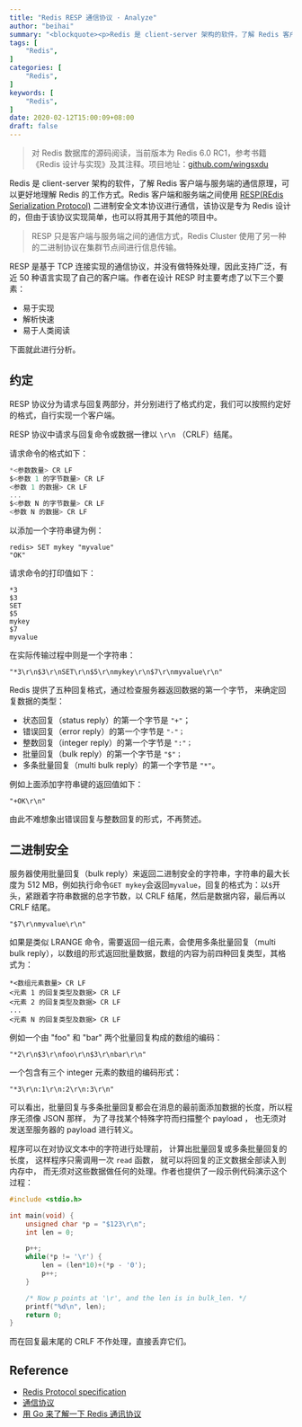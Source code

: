 ```yaml
---
title: "Redis RESP 通信协议 · Analyze"
author: "beihai"
summary: "<blockquote><p>Redis 是 client-server 架构的软件，了解 Redis 客户端与服务端的通信原理，可以更好地理解 Redis 的工作方式。Redis 客户端和服务端之间使用 RESP(REdis Serialization Protocol) 二进制安全文本协议进行通信，该协议是专为 Redis 设计的，但由于该协议实现简单，也可以将其用于其他的项目中。</p></blockquote>"
tags: [
    "Redis",
]
categories: [
	"Redis",
]
keywords: [
    "Redis",
]
date: 2020-02-12T15:00:09+08:00
draft: false
---
```


> 对 Redis 数据库的源码阅读，当前版本为 Redis 6.0 RC1，参考书籍《Redis 设计与实现》及其注释。项目地址：[github.com/wingsxdu](https://github.com/wingsxdu/redis)

Redis 是 client-server 架构的软件，了解 Redis 客户端与服务端的通信原理，可以更好地理解 Redis 的工作方式。Redis 客户端和服务端之间使用 [RESP(REdis Serialization Protocol)](https://redis.io/topics/protocol) 二进制安全文本协议进行通信，该协议是专为 Redis 设计的，但由于该协议实现简单，也可以将其用于其他的项目中。

> RESP 只是客户端与服务端之间的通信方式，Redis Cluster 使用了另一种的二进制协议在集群节点间进行信息传输。

RESP 是基于 TCP 连接实现的通信协议，并没有做特殊处理，因此支持广泛，有近 50 种语言实现了自己的客户端。作者在设计 RESP 时主要考虑了以下三个要素：

- 易于实现
- 解析快速
- 易于人类阅读

下面就此进行分析。

## 约定

RESP 协议分为请求与回复两部分，并分别进行了格式约定，我们可以按照约定好的格式，自行实现一个客户端。

RESP 协议中请求与回复命令或数据一律以 `\r\n` （CRLF）结尾。

请求命令的格式如下：

```c
*<参数数量> CR LF
$<参数 1 的字节数量> CR LF
<参数 1 的数据> CR LF
...
$<参数 N 的字节数量> CR LF
<参数 N 的数据> CR LF
```

以添加一个字符串键为例：

```shell
redis> SET mykey "myvalue"
"OK"
```

请求命令的打印值如下：

```shell
*3
$3
SET
$5
mykey
$7
myvalue
```

在实际传输过程中则是一个字符串：

```
"*3\r\n$3\r\nSET\r\n$5\r\nmykey\r\n$7\r\nmyvalue\r\n"
```

Redis 提供了五种回复格式，通过检查服务器返回数据的第一个字节， 来确定回复数据的类型：

- 状态回复（status reply）的第一个字节是 `"+"`；
- 错误回复（error reply）的第一个字节是 `"-"；`
- 整数回复（integer reply）的第一个字节是 `":"；`
- 批量回复（bulk reply）的第一个字节是 `"$"；`
- 多条批量回复（multi bulk reply）的第一个字节是 `"*"`。

例如上面添加字符串键的返回值如下：

```shell
"+OK\r\n"
```

由此不难想象出错误回复与整数回复的形式，不再赘述。

## 二进制安全

服务器使用批量回复（bulk reply）来返回二进制安全的字符串，字符串的最大长度为 512 MB，例如执行命令`GET mykey`会返回`myvalue`，回复的格式为：以`$`开头，紧跟着字符串数据的总字节数，以 CRLF 结尾，然后是数据内容，最后再以 CRLF 结尾。

```
"$7\r\nmyvalue\r\n"
```

如果是类似 LRANGE 命令，需要返回一组元素，会使用多条批量回复（multi bulk reply），以数组的形式返回批量数据，数组的内容为前四种回复类型，其格式为：

```
*<数组元素数量> CR LF
<元素 1 的回复类型及数据> CR LF
<元素 2 的回复类型及数据> CR LF
...
<元素 N 的回复类型及数据> CR LF
```

例如一个由 "foo" 和 "bar" 两个批量回复构成的数组的编码：

```
"*2\r\n$3\r\nfoo\r\n$3\r\nbar\r\n"
```

一个包含有三个 integer 元素的数组的编码形式：

```
"*3\r\n:1\r\n:2\r\n:3\r\n"
```

可以看出，批量回复与多条批量回复都会在消息的最前面添加数据的长度，所以程序无须像 JSON 那样， 为了寻找某个特殊字符而扫描整个 payload ， 也无须对发送至服务器的 payload 进行转义。

程序可以在对协议文本中的字符进行处理前， 计算出批量回复或多条批量回复的长度， 这样程序只需调用一次 `read` 函数， 就可以将回复的正文数据全部读入到内存中， 而无须对这些数据做任何的处理。作者也提供了一段示例代码演示这个过程：

```c
#include <stdio.h>

int main(void) {
    unsigned char *p = "$123\r\n";
    int len = 0;

    p++;
    while(*p != '\r') {
        len = (len*10)+(*p - '0');
        p++;
    }

    /* Now p points at '\r', and the len is in bulk_len. */
    printf("%d\n", len);
    return 0;
}
```

而在回复最末尾的 CRLF 不作处理，直接丢弃它们。

## Reference

- [Redis Protocol specification](https://redis.io/topics/protocol)
- [通信协议](http://redisdoc.com/topic/protocol.html#id8)
- [用 Go 来了解一下 Redis 通讯协议](https://juejin.im/post/5b1b428c6fb9a01e5d32f35d)